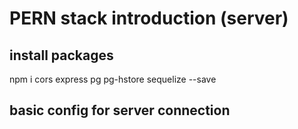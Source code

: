 # PERN stack introduction (server)

## install packages 
npm i cors express pg pg-hstore sequelize --save

## basic config for server connection


